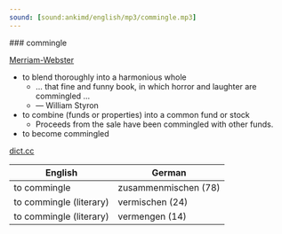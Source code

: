 ```yaml
---
sound: [sound:ankimd/english/mp3/commingle.mp3]
---
```


\### commingle

[Merriam-Webster](https://www.merriam-webster.com/dictionary/commingle)

- to blend thoroughly into a harmonious whole
    - … that fine and funny book, in which horror and laughter are commingled …
    - — William Styron
- to combine (funds or properties) into a common fund or stock
    - Proceeds from the sale have been commingled with other funds.
- to become commingled

[dict.cc](https://www.dict.cc/commingle)

| English        | German       |
| -------------- | ------------ |
| to commingle | zusammenmischen (78) |
| to commingle (literary) | vermischen (24) |
| to commingle (literary) | vermengen (14) |

